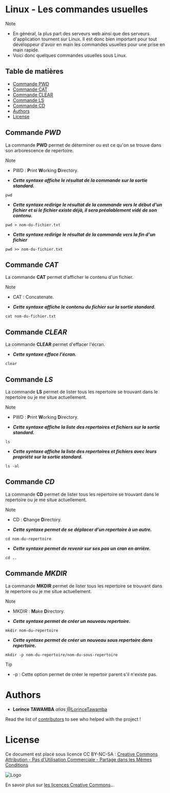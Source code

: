 # Linux - Les commandes usuelles 

>[!NOTE]
>
>- En général, la plus part des serveurs web ainsi que des serveurs d'application tournent sur Linux. Il est donc bien important pour tout dévéloppeur d'avoir en main les commandes usuelles pour une prise en main rapide. 
>- Voici donc quelques commandes usuelles sous Linux.

## Table de matières 

- [Commande PWD](#Commande-PWD) 
- [Commande CAT](#Commande-CAT) 
- [Commande CLEAR](#Commande-CLEAR)
- [Commande LS](#Commande-LS)
- [Commande CD](#Commande-CD)
- [Authors](#Authors)
- [License](#License) 

## Commande ***PWD*** 
La commande **PWD** permet de déterminer ou est ce qu'on se trouve dans son arborescence de repertoire.  

>[!NOTE]
>
>- PWD : **P**rint **W**orking **D**irectory.  

- ***Cette syntaxe affiche le résultat de la commande sur la sortie standard.***

```shell
pwd 
```

- ***Cette syntaxe redirige le résultat de la commande vers le début d'un fichier et si le fichier existe déjà, il sera préalablement vidé de son contenu.***

```shell
pwd > nom-du-fichier.txt
```

- ***Cette syntaxe redirige le résultat de la commande vers la fin d'un fichier***

```shell
pwd >> nom-du-fichier.txt
```

## Commande ***CAT*** 
La commande **CAT** permet d'afficher le contenu d'un fichier.   

>[!NOTE]
>
>- CAT : Concatenate.  

- ***Cette syntaxe affiche le contenu du fichier sur la sortie standard.***

```shell
cat nom-du-fichier.txt
```

## Commande ***CLEAR*** 
La commande **CLEAR** permet d'effacer l'écran.   

- ***Cette syntaxe efface l'écran.***

```shell
clear
```

## Commande ***LS*** 
La commande **LS** permet de lister tous les repertoire se trouvant dans le repertoire ou je me situe actuellement.  

>[!NOTE]
>
>- PWD : **P**rint **W**orking **D**irectory.  

- ***Cette syntaxe affiche la liste des repertoires et fichiers sur la sortie standard.***

```shell
ls 
```

- ***Cette syntaxe affiche la liste des repertoires et fichiers avec leurs propriété sur la sortie standard.***

```shell
ls -al
```

## Commande ***CD*** 
La commande **CD** permet de lister tous les repertoire se trouvant dans le repertoire ou je me situe actuellement.  

>[!NOTE]
>
>- CD : **C**hange **D**irectory.  

- ***Cette syntaxe permet de se déplacer d'un repertoire à un autre.***

```shell
cd nom-du-repertoire 
```

- ***Cette syntaxe permet de revenir sur ses pas un cran en arrière.***

```shell
cd .. 
```

## Commande ***MKDIR*** 
La commande **MKDIR** permet de lister tous les repertoire se trouvant dans le repertoire ou je me situe actuellement.  

>[!NOTE]
>
>- MKDIR : **M**ake **D**irectory.  

- ***Cette syntaxe permet de créer un nouveau repertoire.***

```shell
mkdir nom-du-repertoire 
```

- ***Cette syntaxe permet de créer un nouveau sous repertoire dans repertoire.***

```shell
mkdir -p nom-du-repertoire/nom-du-sous-repertoire 
```

>[!TIP]
>
>- -p : Cette option permet de créer le repertoir parent s'il n'existe pas. 


# Authors

* **Lorince TAWAMBA** _alias_ [@LorinceTawamba](https://github.com/LorinceTawamba)

Read the list of [contributors](https://github.com/lorince-tawamba/gescom/contributors) to see who helped with the project ! 

# License

Ce document est placé sous licence CC BY-NC-SA :  [Creative Commons
Attribution - Pas d'Utilisation Commerciale - Partage dans les Mêmes Conditions](https://creativecommons.org/licenses/by-nc-sa/4.0/)

![Logo](https://licensebuttons.net/l/by-nc-sa/3.0/88x31.png)

En savoir plus sur [les licences Creative Commons](https://creativecommons.org/licenses/?lang=fr-FR)...
